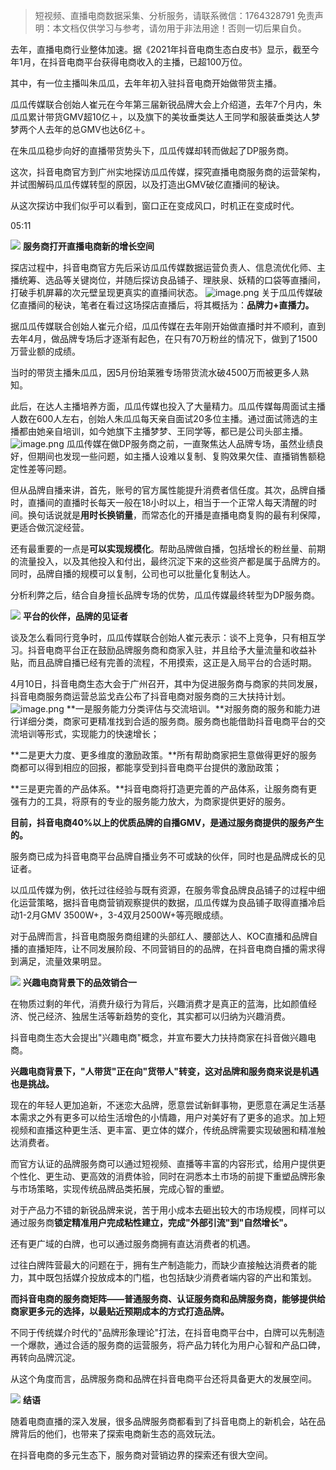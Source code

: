 > 短视频、直播电商数据采集、分析服务，请联系微信：1764328791
> 免责声明：本文档仅供学习与参考，请勿用于非法用途！否则一切后果自负。



去年，直播电商行业整体加速。据《2021年抖音电商生态白皮书》显示，截至今年1月，在抖音电商平台获得电商收入的主播，已超100万位。


其中，有一位主播叫朱瓜瓜，去年年初入驻抖音电商开始做带货主播。


瓜瓜传媒联合创始人崔元在今年第三届新锐品牌大会上介绍道，去年7个月内，朱瓜瓜累计带货GMV超10亿＋，以及旗下的美妆垂类达人王同学和服装垂类达人梦梦两个人去年的总GMV也达6亿＋。


在朱瓜瓜稳步向好的直播带货势头下，瓜瓜传媒却转而做起了DP服务商。


这次，抖⾳电商官方到广州实地探访瓜瓜传媒，探究直播电商服务商的运营架构，并试图解码瓜瓜传媒转型的原因，以及打造出GMV破亿直播间的秘诀。


从这次探访中我们似乎可以看到，窗口正在变成风口，时机正在变成时代。


05:11




![](https://cdn.nlark.com/yuque/0/2021/webp/97322/1621474635185-a65d6e22-862d-4511-a4b6-2f05dd9b03bb.webp#clientId=ubee9f35b-3115-4&from=paste&height=70&id=ub249fd33&margin=%5Bobject%20Object%5D&originHeight=140&originWidth=140&originalType=url&status=done&style=none&taskId=u22b721c5-cfaa-4626-b145-7cea71e4ad9&width=70)
**服务商打开直播电商新的增长空间**


探店过程中，抖音电商官方先后采访瓜瓜传媒数据运营负责人、信息流优化师、主播统筹、选品等关键岗位，并随后探访良品铺子、理肤泉、妖精的口袋等直播间，打破手机屏幕的次元壁呈现更真实的直播间状态。
![image.png](https://cdn.nlark.com/yuque/0/2021/png/97322/1621474652708-46eba89c-ccaa-43ca-acb9-dd4455cfdf9b.png#clientId=ubee9f35b-3115-4&from=paste&height=267&id=u818348d6&margin=%5Bobject%20Object%5D&name=image.png&originHeight=534&originWidth=715&originalType=binary&size=735888&status=done&style=none&taskId=u4a5ecda3-8069-4ab4-bdac-43418c4e744&width=357.5)
关于瓜瓜传媒破亿直播间的秘诀，笔者在看过这场探店直播后，将其概括为：**品牌力+直播力。**


据瓜瓜传媒联合创始人崔元介绍，瓜瓜传媒在去年刚开始做直播时并不顺利，直到去年4月，做品牌专场后才逐渐有起色，在只有70万粉丝的情况下，做到了1500万营业额的成绩。


当时的带货主播朱瓜瓜，因5月份珀莱雅专场带货流水破4500万而被更多人熟知。


此后，在达人主播培养方面，瓜瓜传媒也投入了大量精力。瓜瓜传媒每周面试主播人数在600人左右，创始人朱瓜瓜每天亲自面试20多位主播。通过面试筛选的主播都由她亲自培训，如今她旗下主播梦梦、王同学等，都已是公司头部主播。
![image.png](https://cdn.nlark.com/yuque/0/2021/png/97322/1621474659910-6fd6f307-dc1c-486a-91cd-17f66d46e17a.png#clientId=ubee9f35b-3115-4&from=paste&height=332&id=ud2af3f3a&margin=%5Bobject%20Object%5D&name=image.png&originHeight=663&originWidth=1080&originalType=binary&size=878988&status=done&style=none&taskId=ubfae1034-3aa4-4e66-aff3-40182aaf9d2&width=540)
瓜瓜传媒在做DP服务商之前，一直聚焦达人品牌专场，虽然业绩良好，但期间也发现一些问题，如主播人设难以复制、复购效果欠佳、直播销售额稳定性差等问题。


但从品牌自播来讲，首先，账号的官方属性能提升消费者信任度。其次，品牌自播时，直播间的直播时长每天一般在18小时以上，相当于一个正常人每天清醒的时间。换句话说就是**用时长换销量**，而常态化的开播是直播电商复购的最有利保障，更适合做沉淀经营。


还有最重要的一点是**可以实现规模化**。帮助品牌做自播，包括增长的粉丝量、前期的流量投入，以及其他投入和付出，最终沉淀下来的这些资产都是属于品牌方的。同时，品牌自播的规模可以复制，公司也可以批量化复制达人。


分析利弊之后，结合自身擅长品牌专场的优势，瓜瓜传媒最终转型为DP服务商。




![](https://cdn.nlark.com/yuque/0/2021/png/97322/1621474635217-1e41fba9-1b52-4dea-b554-db84af5ee0c8.png#clientId=ubee9f35b-3115-4&from=paste&height=70&id=u602213cb&margin=%5Bobject%20Object%5D&originHeight=140&originWidth=140&originalType=url&status=done&style=none&taskId=ud4231807-8cc5-4ff4-b6d5-5de666ae5b2&width=70)
**平台的伙伴，品牌的见证者**


谈及怎么看同行竞争时，瓜瓜传媒联合创始人崔元表示：谈不上竞争，只有相互学习。抖音电商平台正在鼓励品牌服务商和商家入驻，并且给予大量流量和收益补贴，而且品牌自播已经有完善的流程，不用摸索，这正是入局平台的合适时期。


4月10日，抖音电商生态大会于广州召开，其中为促进服务商与商家的共同发展，抖音电商服务商运营总监戈垚公布了抖音电商对服务商的三大扶持计划。
![image.png](https://cdn.nlark.com/yuque/0/2021/png/97322/1621474669358-dc16a33a-692b-4b6c-b434-fc46431f2d64.png#clientId=ubee9f35b-3115-4&from=paste&height=193&id=ufafa14f3&margin=%5Bobject%20Object%5D&name=image.png&originHeight=386&originWidth=580&originalType=binary&size=301491&status=done&style=none&taskId=ufbd85177-d438-441b-b200-ad8347e07bd&width=290)
**一是服务能力分类评估与交流培训。**对服务商的服务和能力进行详细分类，商家可更精准找到合适的服务商。服务商也能借助抖音电商平台的交流培训等形式，实现能⼒的快速增⻓；


**二是更大力度、更多维度的激励政策。**所有帮助商家把生意做得更好的服务商都可以得到相应的回报，都能享受到抖音电商平台提供的激励政策；


**三是更完善的产品体系。**抖音电商将打造更完善的产品体系，让服务商有更强有⼒的⼯具，将原有的专业的服务能⼒放⼤，为商家提供更好的服务。


**目前，抖音电商40%以上的优质品牌的自播GMV，是通过服务商提供的服务产生的。**


服务商已成为抖音电商平台品牌自播业务不可或缺的伙伴，同时也是品牌成长的见证者。


以瓜瓜传媒为例，依托过往经验与既有资源，在服务零食品牌良品铺子的过程中细化运营策略，据抖音电商营销观察提供的数据，瓜瓜传媒为良品铺子取得直播冷启动1-2月GMV 3500W+，3-4双月2500W+等亮眼成绩。


对于品牌而言，抖音电商服务商组建的头部红人、腰部达人、KOC直播和品牌自播的直播矩阵，让不同发展阶段、不同营销目的的品牌，在抖音电商自播的需求得到满足，流量效果明显。




![](https://cdn.nlark.com/yuque/0/2021/png/97322/1621474635858-020289e7-edaf-433c-b92d-b683459599cb.png#clientId=ubee9f35b-3115-4&from=paste&height=70&id=uf967d3b7&margin=%5Bobject%20Object%5D&originHeight=140&originWidth=140&originalType=url&status=done&style=none&taskId=u89a8312b-49df-404b-a8db-fa117d6bc39&width=70)
**兴趣电商背景下的品效销合一**


在物质过剩的年代，消费升级行为背后，兴趣消费才是真正的蓝海，比如颜值经济、悦己经济、独居生活等新趋势的变化，其实都可以归纳为兴趣消费。


抖音电商生态大会提出"兴趣电商"概念，并宣布要大力扶持商家在抖音做兴趣电商。


**兴趣电商背景下，"人带货"正在向"货带人"转变，这对品牌和服务商来说是机遇也是挑战。**


现在的年轻人更加追新，不迷恋大品牌，愿意尝试新鲜事物，更愿意在满足生活基本需求之外有更多可以给生活增色的小情趣，用户对美好有了更多的追求。加上短视频和直播这种更生活、更丰富、更立体的媒介，传统品牌需要实现破圈和精准触达消费者。


而官方认证的品牌服务商可以通过短视频、直播等丰富的内容形式，给用户提供更个性化、更生动、更高效的消费体验，同时在洞悉本土市场的前提下重塑品牌形象与市场策略，实现传统品牌品类拓展，完成心智的重塑。


对于产品力不错的新锐品牌来说，苦于用小成本去砸出较大的市场规模，同样可以通过服务商**锁定精准用户完成粘性建立，完成"外部引流"到"自然增长"。**


还有更广域的白牌，也可以通过服务商拥有直达消费者的机遇。


过往白牌阵营最大的问题在于，拥有生产制造能力，而缺少直接触达消费者的能力，其中既包括媒介投放成本的门槛，也包括缺少消费者端内容的产出和策划。


**而抖音电商的服务商矩阵——普通服务商、认证服务商和品牌服务商，能够提供给商家更多元的选择，以最贴近预期成本的方式打造品牌。**


不同于传统媒介时代的"品牌形象理论"打法，在抖音电商平台中，白牌可以先制造一个爆款，通过合适的服务商的运营服务，将产品力转化为用户心智和产品口碑，再转向品牌沉淀。


从这个角度而言，品牌服务商和品牌在抖音电商平台还将具备更大的发展空间。




![](https://cdn.nlark.com/yuque/0/2021/png/97322/1621474635805-b7f5217b-6e24-4f32-b16d-3a45dbbde688.png#clientId=ubee9f35b-3115-4&from=paste&height=70&id=uec37b1af&margin=%5Bobject%20Object%5D&originHeight=140&originWidth=140&originalType=url&status=done&style=none&taskId=u4198fd54-1119-4fbd-b324-1ae5600082e&width=70)
**结语**


随着电商直播的深入发展，很多品牌服务商都看到了抖音电商上的新机会，站在品牌背后的他们，也带来了探索电商新生态的高效玩法。


在抖音电商的多元生态下，服务商对营销边界的探索还有很大空间。
